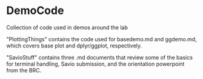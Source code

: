# DemoCode
Collection of code used in demos around the lab

"PlottingThings" contains the code used for basedemo.md and ggdemo.md, which covers base plot and dplyr/ggplot, respectively.

"SavioStuff" contains three .md documents that review some of the basics for terminal handling, Savio submission, and
the orientation powerpoint from the BRC.
